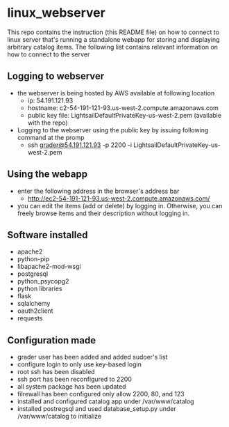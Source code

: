 # linux_webserver

This repo contains the instruction (this README file) on how to connect to linux server that's running a standalone webapp for storing and displaying arbitrary catalog items. The following list contains relevant information on how to connect to the server

## Logging to webserver
* the webserver is being hosted by AWS available at following location
  * ip: 54.191.121.93
  * hostname: c2-54-191-121-93.us-west-2.compute.amazonaws.com
  * public key file: LightsailDefaultPrivateKey-us-west-2.pem (available with the repo)
* Logging to the webserver using the public key by issuing following command at the promp
  * ssh grader@54.191.121.93  -p 2200 -i LightsailDefaultPrivateKey-us-west-2.pem

## Using the webapp 
* enter the following address in the browser's address bar
  * http://ec2-54-191-121-93.us-west-2.compute.amazonaws.com/
* you can edit the items (add or delete) by logging in.  Otherwise, you can freely browse items and their description without logging in. 

## Software installed
* apache2
* python-pip
* libapache2-mod-wsgi
* postgresql
* python_psycopg2
* python libraries
 * flask
 * sqlalchemy
 * oauth2client
 * requests

## Configuration made
* grader user has been added and added sudoer's list
* configure login to only use key-based login
* root ssh has been disabled
* ssh port has been reconfigured to 2200
* all system package has been updated
* filrewall has been configured only allow 2200, 80, and 123
* installed and configured catalog app under /var/www/catalog
* installed postregsql and used database_setup.py under /var/www/catalog to initialize
